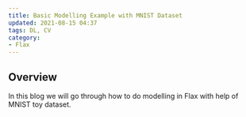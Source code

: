 ```yaml
---
title: Basic Modelling Example with MNIST Dataset
updated: 2021-08-15 04:37
tags: DL, CV
category: 
- Flax
---
```


## Overview

In this blog we will go through how to do modelling in Flax with help of MNIST toy dataset.

